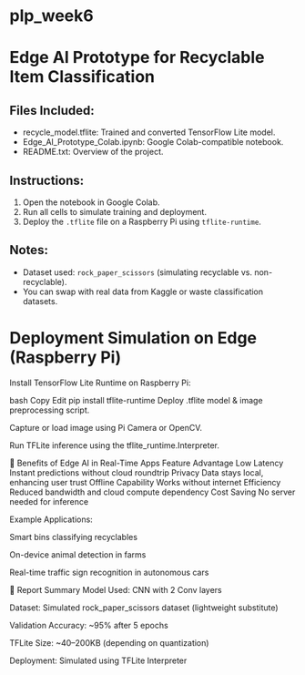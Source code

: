 # plp_week6
# Edge AI Prototype for Recyclable Item Classification

## Files Included:
- recycle_model.tflite: Trained and converted TensorFlow Lite model.
- Edge_AI_Prototype_Colab.ipynb: Google Colab-compatible notebook.
- README.txt: Overview of the project.

## Instructions:
1. Open the notebook in Google Colab.
2. Run all cells to simulate training and deployment.
3. Deploy the `.tflite` file on a Raspberry Pi using `tflite-runtime`.

## Notes:
- Dataset used: `rock_paper_scissors` (simulating recyclable vs. non-recyclable).
- You can swap with real data from Kaggle or waste classification datasets.


# Deployment Simulation on Edge (Raspberry Pi)
Install TensorFlow Lite Runtime on Raspberry Pi:

bash
Copy
Edit
pip install tflite-runtime
Deploy .tflite model & image preprocessing script.

Capture or load image using Pi Camera or OpenCV.

Run TFLite inference using the tflite_runtime.Interpreter.

🚀 Benefits of Edge AI in Real-Time Apps
Feature	Advantage
Low Latency	Instant predictions without cloud roundtrip
Privacy	Data stays local, enhancing user trust
Offline Capability	Works without internet
Efficiency	Reduced bandwidth and cloud compute dependency
Cost Saving	No server needed for inference

Example Applications:

Smart bins classifying recyclables

On-device animal detection in farms

Real-time traffic sign recognition in autonomous cars

📝 Report Summary
Model Used: CNN with 2 Conv layers

Dataset: Simulated rock_paper_scissors dataset (lightweight substitute)

Validation Accuracy: ~95% after 5 epochs

TFLite Size: ~40–200KB (depending on quantization)

Deployment: Simulated using TFLite Interpreter

